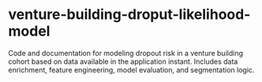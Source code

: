 # venture-building-droput-likelihood-model
Code and documentation for modeling dropout risk in a venture building cohort based on data available in the application instant. Includes data enrichment, feature engineering, model evaluation, and segmentation logic.
